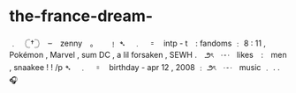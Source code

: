 # the-france-dream-
﹒　𓊆†𓊇　⏖　zenny　｡　　﹗ ➴　﹒　𐄑　intp - t　:   fandoms ﹕ 8 : 11 , Pokémon , Marvel , sum DC , a lil forsaken , SEWH .　౨ৎ　┄　likes　:　men ,  snaakee ! !  /p   ➴　﹒　𐄑　birthday  -  apr 12 , 2008 ﹕    ౨ৎ　┄　music ﹒ . . 🎧　
